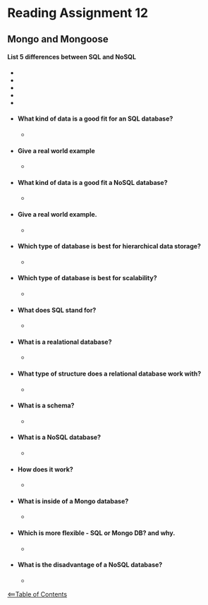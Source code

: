 # Reading Assignment 12
## Mongo and Mongoose

#### List 5 differences between SQL and NoSQL
- 
- 
- 
- 
- 

- #### What kind of data is a good fit for an SQL database?
    - 

- #### Give a real world example
    - 

- #### What kind of data is a good fit a NoSQL database?
    - 

- #### Give a real world example.
    - 

- #### Which type of database is best for hierarchical data storage?
    - 

- #### Which type of database is best for scalability?
    - 

- #### What does SQL stand for?
    - 

- #### What is a realational database?
    - 

- #### What type of structure does a relational database work with?
    - 

- #### What is a schema?
    - 

- #### What is a NoSQL database?
    - 

- #### How does it work?
    - 

- #### What is inside of a Mongo database?
    - 

- #### Which is more flexible - SQL or Mongo DB? and why.
    - 

- #### What is the disadvantage of a NoSQL database?
    - 

[<==Table of Contents](TOC.three.md)
